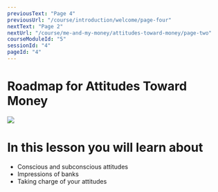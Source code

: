 ```yaml
---
previousText: "Page 4"
previousUrl: "/course/introduction/welcome/page-four"
nextText: "Page 2"
nextUrl: "/course/me-and-my-money/attitudes-toward-money/page-two"
courseModuleId: "5"
sessionId: "4"
pageId: "4"
---
```



# Roadmap for Attitudes Toward Money

<img src="/assets/img/roadmap.png" />

# In this lesson you will learn about

- Conscious and subconscious attitudes
- Impressions of banks
- Taking charge of your attitudes